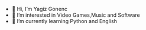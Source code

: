 - 👋 Hi, I’m Yagiz Gonenc
- 👀 I’m interested in Video Games,Music and Software
- 🌱 I’m currently learning Python and English

  


<!---
YagizGonenc/YagizGonenc is a ✨ special ✨ repository because its `README.md` (this file) appears on your GitHub profile.
You can click the Preview link to take a look at your changes.
--->
